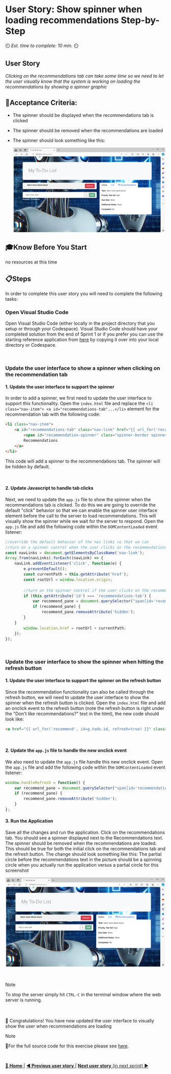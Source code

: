 # User Story: Show spinner when loading recommendations Step-by-Step
⏲️ _Est. time to complete: 10 min._ ⏲️

## User Story 
*Clicking on the recommendations tab can take some time so we need to let the user visually know that the system is working on loading the recommendations by showing a spinner graphic*

## 🎯Acceptance Criteria:
- The spinner should be displayed when the recommendations tab is clicked
- The spinner should be removed when the recommendations are loaded
- The spinner should look something like this:

    ![Index](/Track_1_ToDo_App/Sprint-07%20-%20Advanced%20Styling%20Your%20Web%20App/images/outcome-S07-F01-US05.png)

## 🎓Know Before You Start
no resources at this time

## 📋Steps

In order to complete this user story you will need to complete the following tasks:

### Open Visual Studio Code
Open Visual Studio Code (either locally in the project directory that you setup or through your Codespace). Visual Studio Code should have your completed solution from the end of Sprint 1 or if you prefer you can use the starting reference application from [here](/Track_1_ToDo_App/Sprint-07%20-%20Advanced%20Styling%20Your%20Web%20App/src/app-s07-f01-us04/) by copying it over into your local directory or Codespace. 

<br/>


### Update the user interface to show a spinner when clicking on the recommendation tab

#### 1. Update the user interface to support the spinner
In order to add a spinner, we first need to update the user interface to support this functionality. Open the `index.html` file and replace the `<li class="nav-item"> <a id="recommendations-tab"...</li>` element for the recommendation tab with the following code:

```html
<li class="nav-item">
    <a id="recommendations-tab" class="nav-link" href="{{ url_for('recommend', id=g.todo.id) }}">
        <span id="recommendation-spinner" class="spinner-border spinner-border-sm" role="status" aria-hidden="true" hidden></span>
        Recommendations
    </a>
</li>
```
This code will add a spinner to the recommendations tab. The spinner will be hidden by default.

<br/>

#### 2. Update Javascript to handle tab clicks
Next, we need to update the `app.js` file to show the spinner when the recommendations tab is clicked.  To do this we are going to override the default "click" behavior so that we can enable the spinner user interface element before the call to the server to load recommendations.  This will visually show the spinner while we wait for the server to respond.  Open the `app.js` file and add the following code within the `DOMContentLoaded` event listener:

```javascript
//override the default behavior of the nav links so that we can 
//turn on a spinner control when the user clicks on the recommendations tab
const navLinks = document.getElementsByClassName('nav-link');
Array.from(navLinks).forEach((navLink) => {
    navLink.addEventListener('click', function(e) {
        e.preventDefault();
        const currentPath = this.getAttribute('href');
        const rootUrl = window.location.origin;

        //turn on the spinner control if the user clicks on the recommendations tab
        if (this.getAttribute('id') === 'recommendations-tab') {
            var recommend_pane = document.querySelector("span[id='recommendation-spinner']");
            if (recommend_pane) {
                recommend_pane.removeAttribute('hidden');
        } 
    }
        window.location.href = rootUrl + currentPath;
    });
});
```
<br/>

### Update the user interface to show the spinner when hitting the refresh button

#### 1. Update the user interface to support the spinner on the refresh button
Since the recommendation functionality can also be called through the refresh button, we will need to update the user interface to show the spinner when the refresh button is clicked. Open the `index.html` file and add an onclick event to the refresh button (note the refresh button is right under the "Don't like recommendations?" text in the html), the new code should look like:

```html
<a href="{{ url_for('recommend', id=g.todo.id, refresh=true) }}" class="btn btn-info btn-fixed-width" onclick="handleRefresh()"> Refresh </a>
```
<br/>

#### 2. Update the `app.js` file to handle the new onclick event
We also need to update the `app.js` file handle this new onclick event. Open the `app.js` file and add the following code within the `DOMContentLoaded` event listener:

```javascript
window.handleRefresh = function() {
    var recommend_pane = document.querySelector("span[id='recommendation-spinner']");
    if (recommend_pane) {
        recommend_pane.removeAttribute('hidden');
    } 
};
```

#### 3. Run the Application
Save all the changes and run the application. Click on the recommendations tab. You should see a spinner displayed next to the Recommendations text. The spinner should be removed when the recommendations are loaded.  This should be true for both the initial click on the recommendations tab and the refresh button.  The change should look something like this:  The partial circle before the recommendations text in the picture should be a spinning circle when you actually run the application versus a partial circle for this screenshot

![outcome](/Track_1_ToDo_App/Sprint-07%20-%20Advanced%20Styling%20Your%20Web%20App/images/outcome-S07-F01-US05.png)

<br/>

> [!NOTE]
>To stop the server simply hit `CTRL-C` in the terminal window where the web server is running.

<br/>

<br/>
🎉 Congratulations! You have now updated the user interface to visually show the user when recommendations are loading

<br/>

> [!NOTE]
> 📄For the full source code for this exercise please see [here](/Track_1_ToDo_App/Sprint-07%20-%20Advanced%20Styling%20Your%20Web%20App/src/app-s07-f01-us05/).

<br/>

[🔼 **Home** ](/Track_1_ToDo_App/README.md) | [**◀ Previous user story** ](User%20Story%204%20-%20Confirm%20Delete.md) | [**Next user story** (in next sprint) ▶](/Track_1_ToDo_App/Sprint-08%20-%20Deploy%20to%20the%20Cloud/Feature%201%20-%20Deploy%20to%20Azure.md/User%20Story%201%20-%20Deploy%20to%20Azure.md)

